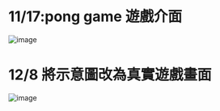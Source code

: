 # 11/17:pong game 遊戲介面
![image](https://user-images.githubusercontent.com/114141277/211728522-cb3509af-c7e8-464f-b0f7-574051e341ed.png)
# 12/8 將示意圖改為真實遊戲畫面
![image](https://user-images.githubusercontent.com/114141277/211980668-c7b6e211-526e-4886-9eff-f53351b7ecfc.png)

